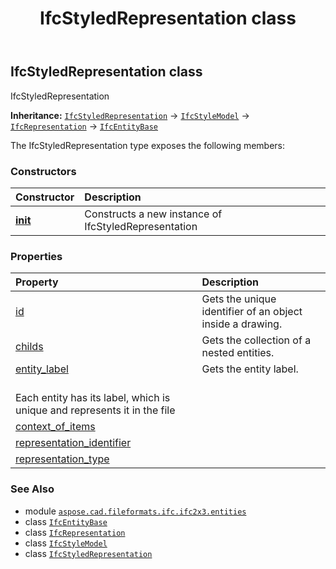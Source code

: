 ﻿---
title: IfcStyledRepresentation class
second_title: Aspose.CAD for Python via .NET API References
description: 
type: docs
weight: 5710
url: /python-net/aspose.cad.fileformats.ifc.ifc2x3.entities/ifcstyledrepresentation/
is_root: false
---

## IfcStyledRepresentation class

IfcStyledRepresentation



**Inheritance:** [`IfcStyledRepresentation`](/cad/python-net/aspose.cad.fileformats.ifc.ifc2x3.entities/ifcstyledrepresentation) → 
[`IfcStyleModel`](/cad/python-net/aspose.cad.fileformats.ifc.ifc2x3.entities/ifcstylemodel) → 
[`IfcRepresentation`](/cad/python-net/aspose.cad.fileformats.ifc.ifc2x3.entities/ifcrepresentation) → 
[`IfcEntityBase`](/cad/python-net/aspose.cad.fileformats.ifc/ifcentitybase)



The IfcStyledRepresentation type exposes the following members:

### Constructors
| Constructor | Description |
| :- | :- |
| [__init__](/cad/python-net/aspose.cad.fileformats.ifc.ifc2x3.entities/ifcstyledrepresentation/__init__/#) | Constructs a new instance of IfcStyledRepresentation |


### Properties
| Property | Description |
| :- | :- |
| [id](/cad/python-net/aspose.cad.fileformats.ifc.ifc2x3.entities/ifcstyledrepresentation/id) | Gets the unique identifier of an object inside a drawing. |
| [childs](/cad/python-net/aspose.cad.fileformats.ifc.ifc2x3.entities/ifcstyledrepresentation/childs) | Gets the collection of a nested entities. |
| [entity_label](/cad/python-net/aspose.cad.fileformats.ifc.ifc2x3.entities/ifcstyledrepresentation/entity_label) | Gets the entity label.<br/>Each entity has its label, which is unique and represents it in the file |
| [context_of_items](/cad/python-net/aspose.cad.fileformats.ifc.ifc2x3.entities/ifcstyledrepresentation/context_of_items) |  |
| [representation_identifier](/cad/python-net/aspose.cad.fileformats.ifc.ifc2x3.entities/ifcstyledrepresentation/representation_identifier) |  |
| [representation_type](/cad/python-net/aspose.cad.fileformats.ifc.ifc2x3.entities/ifcstyledrepresentation/representation_type) |  |



### See Also
* module [`aspose.cad.fileformats.ifc.ifc2x3.entities`](..)
* class [`IfcEntityBase`](/cad/python-net/aspose.cad.fileformats.ifc/ifcentitybase)
* class [`IfcRepresentation`](/cad/python-net/aspose.cad.fileformats.ifc.ifc2x3.entities/ifcrepresentation)
* class [`IfcStyleModel`](/cad/python-net/aspose.cad.fileformats.ifc.ifc2x3.entities/ifcstylemodel)
* class [`IfcStyledRepresentation`](/cad/python-net/aspose.cad.fileformats.ifc.ifc2x3.entities/ifcstyledrepresentation)
